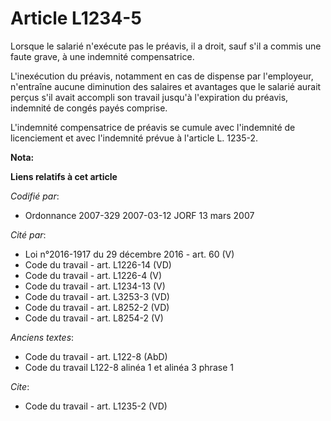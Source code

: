 # Article L1234-5

Lorsque le salarié n'exécute pas le préavis, il a droit, sauf s'il a commis une faute grave, à une indemnité compensatrice. 

L'inexécution du préavis, notamment en cas de dispense par l'employeur, n'entraîne aucune diminution des salaires et
avantages que le salarié aurait perçus s'il avait accompli son travail jusqu'à l'expiration du préavis, indemnité de congés
payés comprise. 

L'indemnité compensatrice de préavis se cumule avec l'indemnité de licenciement et avec l'indemnité prévue à l'article L.
1235-2.

**Nota:**



**Liens relatifs à cet article**

_Codifié par_:

  - Ordonnance 2007-329 2007-03-12 JORF 13 mars 2007

_Cité par_:

  - Loi n°2016-1917 du 29 décembre 2016 - art. 60 (V)
  - Code du travail - art. L1226-14 (VD)
  - Code du travail - art. L1226-4 (V)
  - Code du travail - art. L1234-13 (V)
  - Code du travail - art. L3253-3 (VD)
  - Code du travail - art. L8252-2 (VD)
  - Code du travail - art. L8254-2 (V)

_Anciens textes_:

  - Code du travail - art. L122-8 (AbD)
  - Code du travail L122-8 alinéa 1 et alinéa 3 phrase 1

_Cite_:

  - Code du travail - art. L1235-2 (VD)
